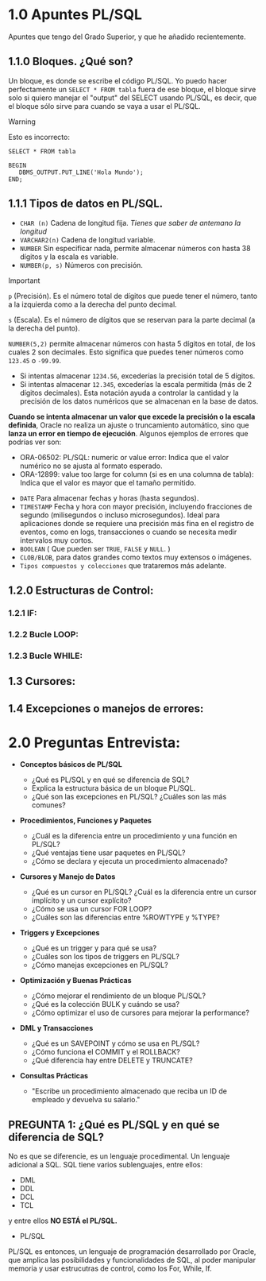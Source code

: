 # 1.0 Apuntes PL/SQL
Apuntes que tengo del Grado Superior, y que he añadido recientemente.
## 1.1.0 Bloques. ¿Qué son?

Un bloque, es donde se escribe el código PL/SQL.
Yo puedo hacer perfectamente un `SELECT * FROM tabla` fuera de ese bloque, el bloque sirve solo si quiero manejar el "output" del SELECT usando PL/SQL, es decir, que el bloque sólo sirve para cuando se vaya a usar el PL/SQL.

>[!WARNING]
>Esto es incorrecto:
```
SELECT * FROM tabla

BEGIN
   DBMS_OUTPUT.PUT_LINE('Hola Mundo');
END;
```
>

## 1.1.1 Tipos de datos en PL/SQL.
- `CHAR (n)` Cadena de longitud fija. *Tienes que saber de antemano la longitud*
- `VARCHAR2(n)` Cadena de longitud variable.
- `NUMBER` Sin especificar nada, permite almacenar números con hasta 38 dígitos y la escala es variable.
- `NUMBER(p, s)` Números con precisión.

>[!IMPORTANT]
> `p` (Precisión). Es el número total de dígitos que puede tener el número, tanto a la izquierda como a la derecha del punto decimal.
>
> `s` (Escala). Es el número de dígitos que se reservan para la parte decimal (a la derecha del punto).
>
>`NUMBER(5,2)` permite almacenar números con hasta 5 dígitos en total, de los cuales 2 son decimales. Esto significa que puedes tener números como `123.45` o `-99.99`.
>
>- Si intentas almacenar `1234.56`, excederías la precisión total de 5 dígitos.
>- Si intentas almacenar `12.345`, excederías la escala permitida (más de 2 dígitos decimales).
Esta notación ayuda a controlar la cantidad y la precisión de los datos numéricos que se almacenan en la base de datos.
>
>**Cuando se intenta almacenar un valor que excede la precisión o la escala definida**, Oracle no realiza un ajuste o truncamiento automático, sino que **lanza un error en tiempo de ejecución**. Algunos ejemplos de errores que podrías ver son:
>
>- ORA-06502: PL/SQL: numeric or value error: Indica que el valor numérico no se ajusta al formato esperado.
>- ORA-12899: value too large for column (si es en una columna de tabla): Indica que el valor es mayor que el tamaño permitido.


- `DATE` Para almacenar fechas y horas (hasta segundos).
- `TIMESTAMP` Fecha y hora con mayor precisión, incluyendo fracciones de segundo (milisegundos o incluso microsegundos). Ideal para aplicaciones donde se requiere una precisión más fina en el registro de eventos, como en logs, transacciones o cuando se necesita medir intervalos muy cortos.
- `BOOLEAN` ( Que pueden ser `TRUE`, `FALSE` y `NULL`. )
- `CLOB/BLOB`, para datos grandes como textos muy extensos o imágenes.
- `Tipos compuestos y colecciones` que trataremos más adelante.

## 1.2.0 Estructuras de Control:

### 1.2.1 IF:

### 1.2.2 Bucle LOOP:

### 1.2.3 Bucle WHILE:

## 1.3 Cursores:

## 1.4 Excepciones o manejos de errores:

# 2.0 Preguntas Entrevista:

- **Conceptos básicos de PL/SQL**
  - ¿Qué es PL/SQL y en qué se diferencia de SQL?
  - Explica la estructura básica de un bloque PL/SQL.
  - ¿Qué son las excepciones en PL/SQL? ¿Cuáles son las más comunes?
  
- **Procedimientos, Funciones y Paquetes**
  - ¿Cuál es la diferencia entre un procedimiento y una función en PL/SQL?
  - ¿Qué ventajas tiene usar paquetes en PL/SQL?
  - ¿Cómo se declara y ejecuta un procedimiento almacenado?
- **Cursores y Manejo de Datos**
  - ¿Qué es un cursor en PL/SQL? ¿Cuál es la diferencia entre un cursor implícito y un cursor explícito?
  - ¿Cómo se usa un cursor FOR LOOP?
  - ¿Cuáles son las diferencias entre %ROWTYPE y %TYPE?

- **Triggers y Excepciones**
  - ¿Qué es un trigger y para qué se usa?
  - ¿Cuáles son los tipos de triggers en PL/SQL?
  - ¿Cómo manejas excepciones en PL/SQL?

- **Optimización y Buenas Prácticas**
  - ¿Cómo mejorar el rendimiento de un bloque PL/SQL?
  - ¿Qué es la colección BULK y cuándo se usa?
  - ¿Cómo optimizar el uso de cursores para mejorar la performance?

- **DML y Transacciones**
  - ¿Qué es un SAVEPOINT y cómo se usa en PL/SQL?
  - ¿Cómo funciona el COMMIT y el ROLLBACK?
  - ¿Qué diferencia hay entre DELETE y TRUNCATE?

- **Consultas Prácticas**
  - "Escribe un procedimiento almacenado que reciba un ID de empleado y devuelva su salario."

## PREGUNTA 1: ¿Qué es PL/SQL y en qué se diferencia de SQL?

No es que se diferencie, es un lenguaje procedimental. Un lenguaje adicional a SQL. SQL tiene varios sublenguajes, entre ellos:
- DML
- DDL
- DCL
- TCL

y entre ellos **NO ESTÁ el PL/SQL.**

- PL/SQL

PL/SQL es entonces, un lenguaje de programación desarrollado por Oracle, que amplica las posibilidades y funcionalidades de SQL, al poder manipular memoria y usar estrucutras de control, como los For, While, If.

